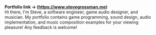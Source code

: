 **Portfolio link -> (https://www.stevegrossman.me)** <br/>
Hi there, I'm Steve, a software engineer, game audio designer, and musician.
My portfolio contains game programming, sound design, audio implementation, and music composition examples for your viewing pleasure! 
Any feedback is welcome!
